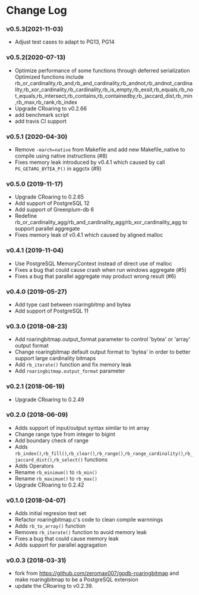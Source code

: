 
# Change Log

### v0.5.3(2021-11-03)

- Adjust test cases to adapt to PG13, PG14

### v0.5.2(2020-07-13)

- Optimize performance of some functions through deferred serialization
  Optimized functions include rb_or_cardinality,rb_and,rb_and_cardinality,rb_andnot,rb_andnot_cardinality,rb_xor_cardinality,rb_cardinality,rb_is_empty,rb_exsit,rb_equals,rb_not_equals,rb_intersect,rb_contains,rb_containedby,rb_jaccard_dist,rb_min,rb_max,rb_rank,rb_index
- Upgrade CRoaring to v0.2.66
- add benchmark script
- add travis CI support


### v0.5.1 (2020-04-30)
- Remove `-march=native` from Makefile and add new Makefile_native to compile using native instructions (#8)
- Fixes memory leak introduced by v0.4.1 which caused by call `PG_GETARG_BYTEA_P()` in aggctx (#9)

### v0.5.0 (2019-11-17)
- Upgrade CRoaring to 0.2.65
- Add support of PostgreSQL 12
- Add support of Greenplum-db 6
- Redefine rb_or_cardinality_agg/rb_and_cardinality_agg/rb_xor_cardinality_agg to support parallel aggregate
- Fixes memory leak of v0.4.1 which caused by aligned malloc

### v0.4.1 (2019-11-04)
- Use PostgreSQL MemoryContext instead of direct use of malloc
- Fixes a bug that could cause crash when run windows aggregate (#5)
- Fixes a bug that parallel aggregate may product wrong result (#6)

### v0.4.0 (2019-05-27)
- Add type cast between roaringbitmp and bytea
- Add support of PostgreSQL 11

### v0.3.0 (2018-08-23)
- Add roaringbitmap.output_format parameter to control 'bytea' or 'array' output format
- Change roaringbitmap default output format to 'bytea' in order to better support large cardinality bitmaps
- Add `rb_iterate()` function and fix memory leak
- Add `roaringbitmap.output_format` parameter

### v0.2.1 (2018-06-19)
- Upgrade CRoaring to 0.2.49

### v0.2.0 (2018-06-09)
- Adds support of input/output syntax similar to int array
- Change range type from integer to bigint
- Add boundary check of range
- Adds `rb_index()`,`rb_fill()`,`rb_clear()`,`rb_range()`,`rb_range_cardinality()`,`rb_jaccard_dist()`,`rb_select()` functions
- Adds Operators
- Rename `rb_minimum()` to `rb_min()`
- Rename `rb_maximum()` to `rb_max()`
- Upgrade CRoaring to 0.2.42

### v0.1.0 (2018-04-07)
- Adds initial regresion test set
- Refactor roaringbitmap.c's code to clean compile warnnings
- Adds `rb_to_array()` function
- Removes `rb_iterate()` function to avoid memory leak
- Fixes a bug that could cause memory leak
- Adds support for parallel aggragation

### v0.0.3 (2018-03-31)

- fork from https://github.com/zeromax007/gpdb-roaringbitmap and make roaringbitmap to be a PostgreSQL extension
- update the CRoaring to v0.2.39.